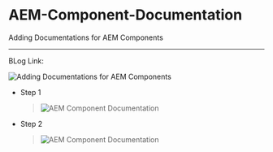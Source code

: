 # AEM-Component-Documentation
Adding Documentations for AEM Components

***

BLog Link: 

![Adding Documentations for AEM Components](https://blogs.perficient.com/)

* Step 1

  > ![AEM Component Documentation](https://drive.google.com/uc?export=view&id=1JqV4mqxtvrcrAvbuE3DpZyZg2mWOcFk7)
* Step 2

  > ![AEM Component Documentation](https://drive.google.com/uc?export=view&id=172iCqfWNi8K8wnKLHYZ5LmfiQpGopVFl)

